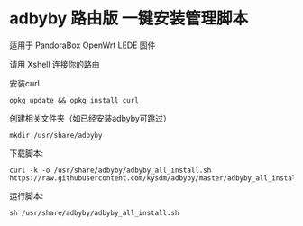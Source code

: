 # adbyby 路由版 一键安装管理脚本

适用于 PandoraBox OpenWrt LEDE 固件

请用 Xshell 连接你的路由

<!-- 安装wget:

    opkg update && opkg install wget -->

<!-- 安装curl (可选,微信通知需要curl): -->
安装curl

    opkg update && opkg install curl     

创建相关文件夹（如已经安装adbyby可跳过）

    mkdir /usr/share/adbyby

下载脚本:

    curl -k -o /usr/share/adbyby/adbyby_all_install.sh https://raw.githubusercontent.com/kysdm/adbyby/master/adbyby_all_install.sh

运行脚本:

    sh /usr/share/adbyby/adbyby_all_install.sh
